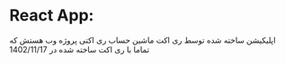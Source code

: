 # React App:
اپلیکیشن ساخته شده توسط ری اکت ماشین حساب ری اکتی پروژه وب هستش که تماما با ری اکت ساخته شده 
در 1402/11/17
